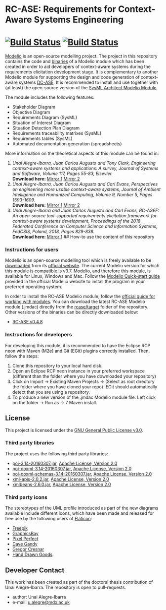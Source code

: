 RC-ASE: Requirements for Context-Aware Systems Engineering
======
[![Build Status](https://img.shields.io/badge/casetools-rcase-blue.svg)](https://travis-ci.org/joemccann/dillinger) [![Build Status](https://img.shields.io/badge/version-0.4.8-green.svg)](https://travis-ci.org/joemccann/dillinger) 
======

[Modelio](https://www.modelio.org/) is an open-source modelling project. The project in this repository contains the code and [binaries](https://github.com/ualegre/rcase/tree/master/rcase/target) of a Modelio module 
which has been created in order to aid developers of context-aware systems during the requirements elicitation development stage. It is complementary to another Modelio module for supporting the design and code generation of context-aware systems [DC-ASE](https://github.com/ualegre/dcase). It is recommended to install and use together with (at least) the open-source version of the [SysML Architect Modelio Module](http://store.modelio.org/resource/modules/sysml-architect-open-source.html).  

The module includes the following features:
* Stakeholder Diagram
* Objective Diagram	
* Requirements Diagram (SysML)
* Situation of Interest Diagram
* Situation Detection Plan Diagram
* Requirements traceability matrixes (SysML)
* Requirements tables (SysML)
* Automated documentation generation (spreadsheets)

More information on the theoretical aspects of this module can be found in:  
1. *Unai Alegre-Ibarra, Juan Carlos Augusto and Tony Clark, Engineering context-aware systems and applications: A survey, Journal of Systems and Software, Volume 117, Pages 55-83, Elsevier.*  
**Download here:** [Mirror 1](https://doi.org/10.1016/j.jss.2016.02.010) [Mirror 2](http://eprints.mdx.ac.uk/18845/)
2. *Unai Alegre-Ibarra, Juan Carlos Augusto and Carl Evans, Perspectives on engineering more usable context-aware systems, Journal of Ambient Intelligence and Humanized Computing, Volume 9, Number 5, Pages 1593-1609.*  
**Download here:** [Mirror 1](https://doi.org/10.1007/s12652-018-0863-7) [Mirror 2](http://eprints.mdx.ac.uk/24280/)
3. *Unai Alegre-Ibarra and Juan Carlos Augusto and Carl Evans, RC-ASEF: An open-source tool-supported requirements elicitation framework for context-aware systems development, Proceedings of the 2018 Federated Conference on Computer Science and Information Systems, FedCSIS, Poland, 2018, Pages 829-838.*   
**Download here:** [Mirror 1](https://doi.org/10.15439/2018F136) ## How-to use the content of this repository
### Instructions for users
Modelio is an open-source modelling tool which is freely available to be [downloaded](https://www.modelio.org/downloads/download-modelio.html) from its [official website](http://www.modelio.org). The current Modelio version for which this module is compatible is v3.7. Modelio, and therefore this module, is available for Linux, Windows and Mac. Follow the [Modelio Quick-start guide](https://www.modelio.org/quick-start-pages-35.html) provided in the official Modelio website to install the program in your preferred operating system. 

In order to install the RC-ASE Modelio module, follow the [official guide for working with modules](https://www.modelio.org/quick-start-pages-35/928-modelio/quick-start-35x/132-working-with-modules-35.html). You can download the latest RC-ASE Modelio module (.jmdac) directly from the [rcase/target](https://github.com/ualegre/rcase/blob/master/rcase/target/) folder of the repository. Other versions of the binaries can be directly downloaded below: 

* [RC-ASE v0.4.8](https://github.com/ualegre/rcase/raw/master/rcase/target/RCase_0.4.8.jmdac)

### Instructions for developers
For developing this module, it is recommended to have the Eclipse RCP neon with Maven (M2e) and Git (EGit) plugins correctly installed. Then, follow the steps:
1. Clone this repository to your local hard disk.
2. Open an Eclipse RCP neon instance in your preferred workspace (different than the folder where you have downloaded your repository)
3. Click on Import -> Existing Maven Projects -> (Select as root directory the folder where you have cloned your repo). EGit should automatically detect 
that you are using a repository.
4. To produce a new version of the .jmdac Modelio module file: Left click on the folder -> Run as -> 7 Maven install. 

## License 
This project is licensed under the [GNU General Public License v3.0](https://github.com/casetools/rcase/blob/master/LICENSE.md).

### Third party libraries 
The project uses the following third party libraries:
* [poi-3.14-20160307.jar](https://poi.apache.org), [Apache License, Version 2.0](http://www.apache.org/licenses/LICENSE-2.0)
* [poi-ooxml-3.14-20160307.jar](https://poi.apache.org), [Apache License, Version 2.0](http://www.apache.org/licenses/LICENSE-2.0)
* [poi-ooxml-schemas-3.14-20160307.jar](https://poi.apache.org), [Apache License, Version 2.0](http://www.apache.org/licenses/LICENSE-2.0)
* [xml-apis-2.0.2.jar](https://xerces.apache.org/xml-commons/), [Apache License, Version 2.0](http://www.apache.org/licenses/LICENSE-2.0)
* [xmlbeans-2.6.0.jar](https://xmlbeans.apache.org/), [Apache License, Version 2.0](http://www.apache.org/licenses/LICENSE-2.0)

### Third party icons
The stereotypes of the UML profile introduced as part of the new diagrams available include different icons, which have been made and released for free use by the following users of [Flaticon](https://www.flaticon.com/): 
* [Freepik](https://www.flaticon.com/authors/freepik)
* [GraphicsBay](http://www.flaticon.com/authors/graphicsbay)
* [Pixel Perfect](https://www.flaticon.com/authors/pixel-perfect)
* [Dave Gandy](http://www.flaticon.com/authors/dave-gandy)
* [Gregor Cresnar](https://www.flaticon.com/authors/gregor-cresnar)
* [Hand Drawn Goods](https://www.flaticon.com/authors/hand-drawn-goods).

## Developer Contact
This work has been created as part of the doctoral thesis contribution of Unai Alegre-Ibarra. The repository is open to pull-requests. 
* author: Unai Alegre-Ibarra
* e-mail: u.alegre@mdx.ac.uk
